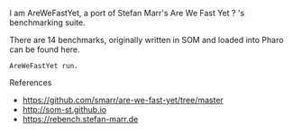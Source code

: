 I am AreWeFastYet, a port of Stefan Marr's Are We Fast Yet ? 's benchmarking suite.

There are 14 benchmarks, originally written in SOM and loaded into Pharo can be found here.

	AreWeFastYet run.
	
References

- https://github.com/smarr/are-we-fast-yet/tree/master
- http://som-st.github.io
- https://rebench.stefan-marr.de

